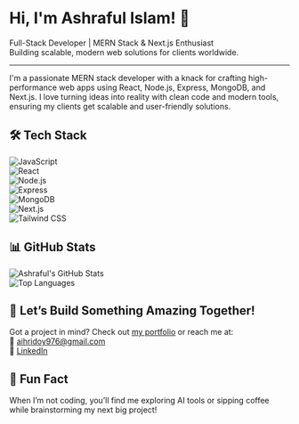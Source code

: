# Hi, I'm Ashraful Islam! 👋  
Full-Stack Developer | MERN Stack & Next.js Enthusiast  
Building scalable, modern web solutions for clients worldwide.

---

I'm a passionate MERN stack developer with a knack for crafting high-performance web apps using React, Node.js, Express, MongoDB, and Next.js. I love turning ideas into reality with clean code and modern tools, ensuring my clients get scalable and user-friendly solutions.

## 🛠️ Tech Stack  
![JavaScript](https://img.shields.io/badge/-JavaScript-F7DF1E?style=flat&logo=javascript&logoColor=black)  
![React](https://img.shields.io/badge/-React-61DAFB?style=flat&logo=react&logoColor=black)  
![Node.js](https://img.shields.io/badge/-Node.js-339933?style=flat&logo=node.js&logoColor=white)  
![Express](https://img.shields.io/badge/-Express-000000?style=flat&logo=express&logoColor=white)  
![MongoDB](https://img.shields.io/badge/-MongoDB-47A248?style=flat&logo=mongodb&logoColor=white)  
![Next.js](https://img.shields.io/badge/-Next.js-000000?style=flat&logo=next.js&logoColor=white)  
![Tailwind CSS](https://img.shields.io/badge/-Tailwind_CSS-38B2AC?style=flat&logo=tailwind-css&logoColor=white)   

## 📊 GitHub Stats  
![Ashraful's GitHub Stats](https://github-readme-stats.vercel.app/api?username=aihridoy&show_icons=true&theme=radical)  
![Top Languages](https://github-readme-stats.vercel.app/api/top-langs/?username=aihridoy&layout=compact&theme=radical)  

## 💬 Let’s Build Something Amazing Together!  
Got a project in mind? Check out [my portfolio](https://aihridoy.vercel.app/) or reach me at:  
📧 [aihridoy976@gmail.com](aihridoy976@gmail.com)  
🔗 [LinkedIn](https://www.linkedin.com/in/ashraful-islam-hridoy)  

## 🎯 Fun Fact  
When I’m not coding, you’ll find me exploring AI tools or sipping coffee while brainstorming my next big project!  
